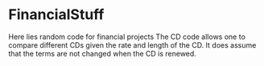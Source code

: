 # FinancialStuff
Here lies random code for financial projects
The CD code allows one to compare different CDs given the rate and length of the CD. It does assume that the terms are not changed when the CD is renewed.
